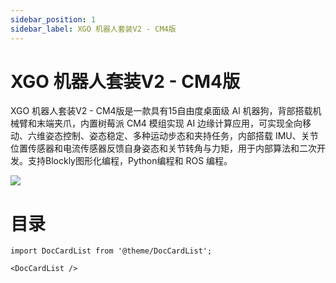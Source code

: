 ```yaml
---
sidebar_position: 1
sidebar_label: XGO 机器人套装V2 - CM4版
---
```


# XGO 机器人套装V2 - CM4版

XGO 机器人套装V2 - CM4版是一款具有15自由度桌面级 Al 机器狗，背部搭载机械臂和末端夹爪，内置树莓派 CM4 模组实现 AI 边缘计算应用，可实现全向移动、六维姿态控制、姿态稳定、多种运动步态和夹持任务，内部搭载 IMU、关节位置传感器和电流传感器反馈自身姿态和关节转角与力矩，用于内部算法和二次开发。支持Blockly图形化编程，Python编程和 ROS 编程。

![](https://wiki-media-ef.oss-cn-hongkong.aliyuncs.com//images/cm4-xgo-index.png)


# 目录

```mdx-code-block
import DocCardList from '@theme/DocCardList';

<DocCardList />
```
